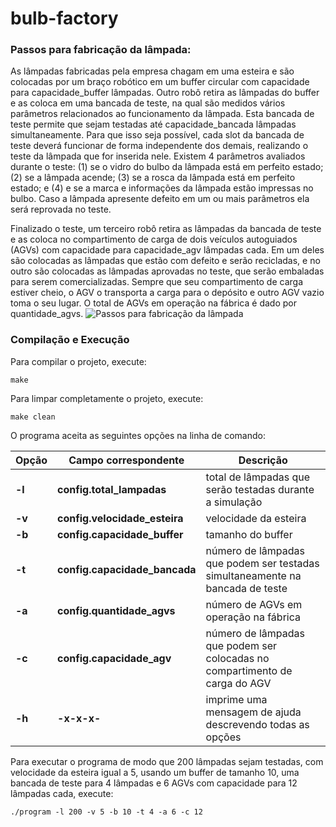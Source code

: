 # bulb-factory

### Passos para fabricação da lâmpada:
As lâmpadas fabricadas pela empresa chagam em uma esteira e são colocadas por um braço robótico em um buffer circular com capacidade para capacidade_buffer lâmpadas. Outro robô retira as lâmpadas do buffer e as coloca em uma bancada de teste, na qual são medidos vários parâmetros relacionados ao funcionamento da lâmpada. Esta bancada de teste permite que sejam testadas até capacidade_bancada lâmpadas simultaneamente. Para que isso seja possível, cada slot da bancada de teste deverá funcionar de forma independente dos demais, realizando o teste da lâmpada que for inserida nele. Existem 4 parâmetros avaliados durante o teste: (1) se o vidro do bulbo da lâmpada está em perfeito estado; (2) se a lâmpada acende; (3) se a rosca da lâmpada está em perfeito estado; e (4) e se a marca e informações da lâmpada estão impressas no bulbo. Caso a lâmpada apresente defeito em um ou mais parâmetros ela será reprovada no teste.

Finalizado o teste, um terceiro robô retira as lâmpadas da bancada de teste e as coloca no compartimento de carga de dois veículos autoguiados (AGVs) com capacidade para capacidade_agv lâmpadas cada. Em um deles são colocadas as lâmpadas que estão com defeito e serão recicladas, e no outro são colocadas as lâmpadas aprovadas no teste, que serão embaladas para serem comercializadas. Sempre que seu compartimento de carga estiver cheio, o AGV o transporta a carga para o depósito e outro AGV vazio toma o seu lugar. O total de AGVs em operação na fábrica é dado por quantidade_agvs.
![Passos para fabricação da lâmpada](https://raw.githubusercontent.com/rafaelbcastilhos/lamp-factory/main/steps.png)


### Compilação e Execução

Para compilar o projeto, execute:

    make

Para limpar completamente o projeto, execute:

    make clean

O programa aceita as seguintes opções na linha de comando:

|**Opção**| **Campo correspondente**| **Descrição**|
|--|--|--|
|**-l**| **config.total_lampadas**|total de lâmpadas que serão testadas durante a simulação|
| **-v** | **config.velocidade_esteira** | velocidade da esteira |
|**-b**| **config.capacidade_buffer**|tamanho do buffer|
|**-t**|**config.capacidade_bancada**|número de lâmpadas que podem ser testadas simultaneamente na bancada de teste|
|**-a**|**config.quantidade_agvs**|número de AGVs em operação na fábrica|
|**-c**|**config.capacidade_agv**|número de lâmpadas que podem ser colocadas no compartimento de carga do AGV|
|**-h**|**-x-x-x-**|imprime uma mensagem de ajuda descrevendo todas as opções|
  
Para executar o programa de modo que 200 lâmpadas sejam testadas, com velocidade da esteira igual a 5, usando um buffer de tamanho 10, uma bancada de teste para 4 lâmpadas e 6 AGVs com capacidade para 12 lâmpadas cada, execute:

    ./program -l 200 -v 5 -b 10 -t 4 -a 6 -c 12


